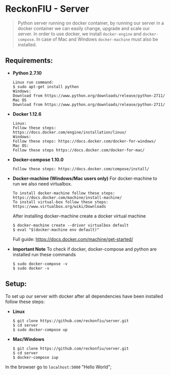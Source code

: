 # ReckonFIU - Server 

> Python server running on docker container, by running our server in a docker container we can easily change, upgrade and scale our server. In order to use docker, we install `docker-engine` and `docker-compose`. In case of Mac and Windows `docker-machine` must also be installed.   

## Requirements:
* **Python 2.7.10**
    ```
    Linux run command:
    $ sudo apt-get install python
    Windows:
    Download from https://www.python.org/downloads/release/python-2711/
    Mac OS 
    Download from https://www.python.org/downloads/release/python-2711/
    ```
* **Docker 1.12.6**
    ```
    Linux:
    Follow these steps: https://docs.docker.com/engine/installation/linux/
    Windows:
    Follow these steps: https://docs.docker.com/docker-for-windows/
    Mac OS:
    Follow these steps https://docs.docker.com/docker-for-mac/
    ```
* **Docker-compose 1.10.0** 
    ```
    Follow these steps: https://docs.docker.com/compose/install/
    ```
* **Docker-machine (Windows/Mac users only)** For docker-machine to run we also need virtualbox. 
    ```
    To install docker-machine follow these steps: https://docs.docker.com/machine/install-machine/
    To install virtual-box follow these steps: https://www.virtualbox.org/wiki/Downloads
    ```
    After installing docker-machine create a docker virtual machine
    ```
    $ docker-machine create --driver virtualbox default
    $ eval "$(docker-machine env default)"
    ```
    
    Full guide: https://docs.docker.com/machine/get-started/
* **Important Note**
    To check if docker, docker-compose and python are installed run these commands
    ```
    $ sudo docker-compose -v
    $ sudo docker -v
    ```
## Setup:
 To set up our server with docker after all dependencies have been installed follow these steps:
 
 * **Linux**
    ```
    $ git clone https://github.com/reckonfiu/server.git
    $ cd server
    $ sudo docker-compose up    
    ```
 * **Mac/Windows**
    ``` 
    $ git clone https://github.com/reckonfiu/server.git
    $ cd server
    $ docker-compose iup
    ```
 In the browser go to `localhost:5000` "Hello World";   
    
    
